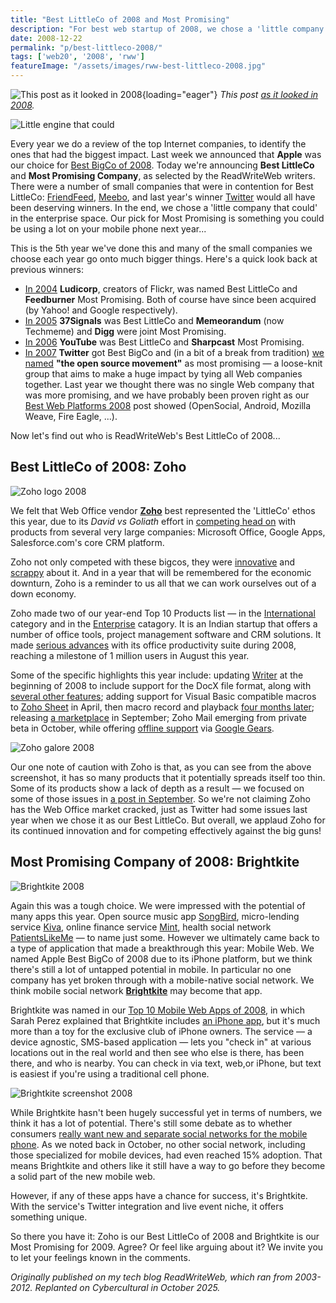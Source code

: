 ```yaml
---
title: "Best LittleCo of 2008 and Most Promising"
description: "For best web startup of 2008, we chose a 'little company that could' in the enterprise space. Our pick for Most Promising is something you could be using a lot on your mobile phone next year."
date: 2008-12-22
permalink: "p/best-littleco-2008/"
tags: ['web20', '2008', 'rww']
featureImage: "/assets/images/rww-best-littleco-2008.jpg"
---
```


![This post as it looked in 2008](/assets/images/rww-best-littleco-2008.jpg){loading="eager"}
*This post [as it looked in 2008](https://web.archive.org/web/20081223075410/http://www.readwriteweb.com/archives/best_littleco_of_2008.php).*

![Little engine that could](/assets/images/bestlittleco2008-Littleenginethatcould.jpg)

Every year we do a review of the top Internet companies, to identify the ones that had the biggest impact. Last week we announced that **Apple** was our choice for [Best BigCo of 2008](/p/best-bigco-2008-apple/). Today we're announcing **Best LittleCo** and **Most Promising Company**, as selected by the ReadWriteWeb writers. There were a number of small companies that were in contention for Best LittleCo: [FriendFeed](https://web.archive.org/web/20081223075410/http://www.friendfeed.com/), [Meebo](https://web.archive.org/web/20081223075410/http://www.meebo.com/), and last year's winner [Twitter](https://web.archive.org/web/20081223075410/http://www.twitter.com/) would all have been deserving winners. In the end, we chose a 'little company that could' in the enterprise space. Our pick for Most Promising is something you could be using a lot on your mobile phone next year...

This is the 5th year we've done this and many of the small companies we choose each year go onto much bigger things. Here's a quick look back at previous winners:

*   [In 2004](/p/best-web20-companies-2004/) **Ludicorp**, creators of Flickr, was named Best LittleCo and **Feedburner** Most Promising. Both of course have since been acquired (by Yahoo! and Google respectively).
*   [In 2005](/p/best-web20-companies-2005/) **37Signals** was Best LittleCo and **Memeorandum** (now Techmeme) and **Digg** were joint Most Promising.
*   [In 2006](/p/best-web20-littleco-2006-youtube/) **YouTube** was Best LittleCo and **Sharpcast** Most Promising.
*   [In 2007](/p/best-web-littleco-2007-twitter/) **Twitter** got Best BigCo and (in a bit of a break from tradition) [we named](https://web.archive.org/web/20081223075410/http://www.readwriteweb.com/archives/most_promising_web_2008_open_source.php) **"the open source movement"** as most promising — a loose-knit group that aims to make a huge impact by tying all Web companies together. Last year we thought there was no single Web company that was more promising, and we have probably been proven right as our [Best Web Platforms 2008](https://web.archive.org/web/20081223075410/http://www.readwriteweb.com/archives/top_10_web_platforms_of_2008.php) post showed (OpenSocial, Android, Mozilla Weave, Fire Eagle, ...).

Now let's find out who is ReadWriteWeb's Best LittleCo of 2008...

Best LittleCo of 2008: Zoho
---------------------------

![Zoho logo 2008](/assets/images/bestlittleco2008-zoho_logo.jpg)

We felt that Web Office vendor [**Zoho**](https://web.archive.org/web/20081223075410/http://www.zoho.com/) best represented the 'LittleCo' ethos this year, due to its _David vs Goliath_ effort in [competing head on](https://web.archive.org/web/20081223075410/http://www.readwriteweb.com/archives/zoho_the_little_engine_that_could.php) with products from several very large companies: Microsoft Office, Google Apps, Salesforce.com's core CRM platform.

Zoho not only competed with these bigcos, they were [innovative](https://web.archive.org/web/20081223075410/http://www.readwriteweb.com/archives/zoho_part_2_the_cookbook.php) and [scrappy](https://web.archive.org/web/20081223075410/http://blogs.zoho.com/uncategorized/mr-benioff-tear-down-that-wall/) about it. And in a year that will be remembered for the economic downturn, Zoho is a reminder to us all that we can work ourselves out of a down economy.

Zoho made two of our year-end Top 10 Products list — in the [International](https://web.archive.org/web/20081223075410/http://www.readwriteweb.com/archives/top_10_international_products_2008.php) category and in the [Enterprise](https://web.archive.org/web/20081223075410/http://www.readwriteweb.com/archives/top_10_enterprise_web_products_2008.php) catagory. It is an Indian startup that offers a number of office tools, project management software and CRM solutions. It made [serious advances](https://web.archive.org/web/20081223075410/http://www.readwriteweb.com/archives/zoho_the_little_engine_that_could.php) with its office productivity suite during 2008, reaching a milestone of 1 million users in August this year.

Some of the specific highlights this year include: updating [Writer](https://web.archive.org/web/20081223075410/http://writer.zoho.com/jsp/home.jsp?serviceurl=%2Findex.do) at the beginning of 2008 to include support for the DocX file format, along with [several other features](https://web.archive.org/web/20081223075410/http://www.readwriteweb.com/archives/zoho_writer_adds_new_features.php); adding support for Visual Basic compatible macros to [Zoho Sheet](https://web.archive.org/web/20081223075410/http://sheet.zoho.com/login.jsp?serviceurl=%2Fhome.do) in April, then macro record and playback [four months later](https://web.archive.org/web/20081223075410/http://www.readwriteweb.com/archives/zoho_adds_macro_recording.php); releasing [a marketplace](https://web.archive.org/web/20081223075410/http://www.readwriteweb.com/archives/zoho_apps_are_they_good.php) in September; Zoho Mail emerging from private beta in October, while offering [offline support](https://web.archive.org/web/20081223075410/http://www.readwriteweb.com/archives/zoho_mail_gets_offline_support.php) via [Google Gears](https://web.archive.org/web/20081223075410/http://gears.google.com/).

![Zoho galore 2008](/assets/images/bestlittleco2008-zoho_galore_dec08.jpg)

Our one note of caution with Zoho is that, as you can see from the above screenshot, it has so many products that it potentially spreads itself too thin. Some of its products show a lack of depth as a result — we focused on some of those issues in [a post in September](https://web.archive.org/web/20081223075410/http://www.readwriteweb.com/archives/zoho_apps_are_they_good.php). So we're not claiming Zoho has the Web Office market cracked, just as Twitter had some issues last year when we chose it as our Best LittleCo. But overall, we applaud Zoho for its continued innovation and for competing effectively against the big guns!

Most Promising Company of 2008: Brightkite
------------------------------------------

![Brightkite 2008](/assets/images/bestlittleco2008-brightkite_logo.png) 

Again this was a tough choice. We were impressed with the potential of many apps this year. Open source music app [SongBird](https://web.archive.org/web/20081224230350/http://www.readwriteweb.com/archives/why_apple_should_be_worried_about_songbird.php), micro-lending service [Kiva](https://web.archive.org/web/20081224230350/http://kiva.org/), online finance service [Mint](https://web.archive.org/web/20081224230350/http://www.readwriteweb.com/archives/mint_launches_site_redesign.php), health social network [PatientsLikeMe](https://web.archive.org/web/20081224230350/http://patientslikeme.com/) — to name just some. However we ultimately came back to a type of application that made a breakthrough this year: Mobile Web. We named Apple Best BigCo of 2008 due to its iPhone platform, but we think there's still a lot of untapped potential in mobile. In particular no one company has yet broken through with a mobile-native social network. We think mobile social network [**Brightkite**](https://web.archive.org/web/20081224230350/http://brightkite.com/) may become that app.

Brightkite was named in our [Top 10 Mobile Web Apps of 2008](https://web.archive.org/web/20081224230350/http://www.readwriteweb.com/archives/top_10_mobile_web_products_of_2008.php), in which Sarah Perez explained that Brightkite includes [an iPhone app](https://web.archive.org/web/20081224230350/http://www.readwriteweb.com/archives/brightkite_iphone_app_goes_live.php), but it's much more than a toy for the exclusive club of iPhone owners. The service — a device agnostic, SMS-based application — lets you "check in" at various locations out in the real world and then see who else is there, has been there, and who is nearby. You can check in via text, web,or iPhone, but text is easiest if you're using a traditional cell phone.

![Brightkite screenshot 2008](/assets/images/bestlittleco2008-2972449408_5e2cd0f77b_o.png)

While Brightkite hasn't been hugely successful yet in terms of numbers, we think it has a lot of potential. There's still some debate as to whether consumers [really want new and separate social networks for the mobile phone](https://web.archive.org/web/20081224230350/http://www.readwriteweb.com/archives/the_top_mobile_social_networks_myspace_and_facebook.php). As we noted back in October, no other social network, including those specialized for mobile devices, had even reached 15% adoption. That means Brightkite and others like it still have a way to go before they become a solid part of the new mobile web.

However, if any of these apps have a chance for success, it's Brightkite. With the service's Twitter integration and live event niche, it offers something unique.

So there you have it: Zoho is our Best LittleCo of 2008 and Brightkite is our Most Promising for 2009. Agree? Or feel like arguing about it? We invite you to let your feelings known in the comments.

*Originally published on my tech blog ReadWriteWeb, which ran from 2003-2012. Replanted on Cybercultural in October 2025.*